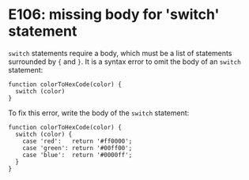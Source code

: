 # E106: missing body for 'switch' statement

`switch` statements require a body, which must be a list of statements
surrounded by `{` and `}`. It is a syntax error to omit the body of an `switch`
statement:

    function colorToHexCode(color) {
      switch (color)
    }

To fix this error, write the body of the `switch` statement:

    function colorToHexCode(color) {
      switch (color) {
        case 'red':   return '#ff0000';
        case 'green': return '#00ff00';
        case 'blue':  return '#0000ff';
      }
    }
